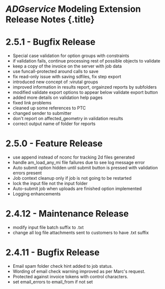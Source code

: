 # _ADGservice_ Modeling Extension Release Notes {.title}

# 2.5.1 - Bugfix Release

* Special case validation for option groups with constraints
* if validation fails, continue processing rest of possible objects to validate
* keep a copy of the invoice on the server with job data
* use funcall-protected around calls to save
* fix read-only issue with saving sdfiles, fix step export
* introduced new concept of :virutal groups
* improved information in results report, orgainzed reports by subfolders
* modified validate export options to appear below validate export button
* added more details on validation help pages
* fixed link problems
* cleaned up some references to PTC
* changed sender to submitter
* don't report on affected_geometry in validation results
* correct output name of folder for reports

# 2.5.0 - Feature Release

* use append instead of nconc for tracking 2d files generated
* handle am_load_any_mi file failures due to see log message error
* Auto submit option hidden until submit button is pressed with validation errors
  present
* Job context cleanup only if job is not going to be restarted
* lock the input file not the input folder
* Auto-submit job when uploads are finished option implemented
* Logging enhancements

# 2.4.12 - Maintenance Release

* modify input file batch suffix to .txt
* change all log file attachments sent to customers to have .txt suffix

# 2.4.11 - Bugfix Release

* Email spam folder check hint added to job status.
* Wording of email check warning improved as per Marc's request.
* Protected against invoice tokens with control characters.
* set email_errors to email_from if not set
